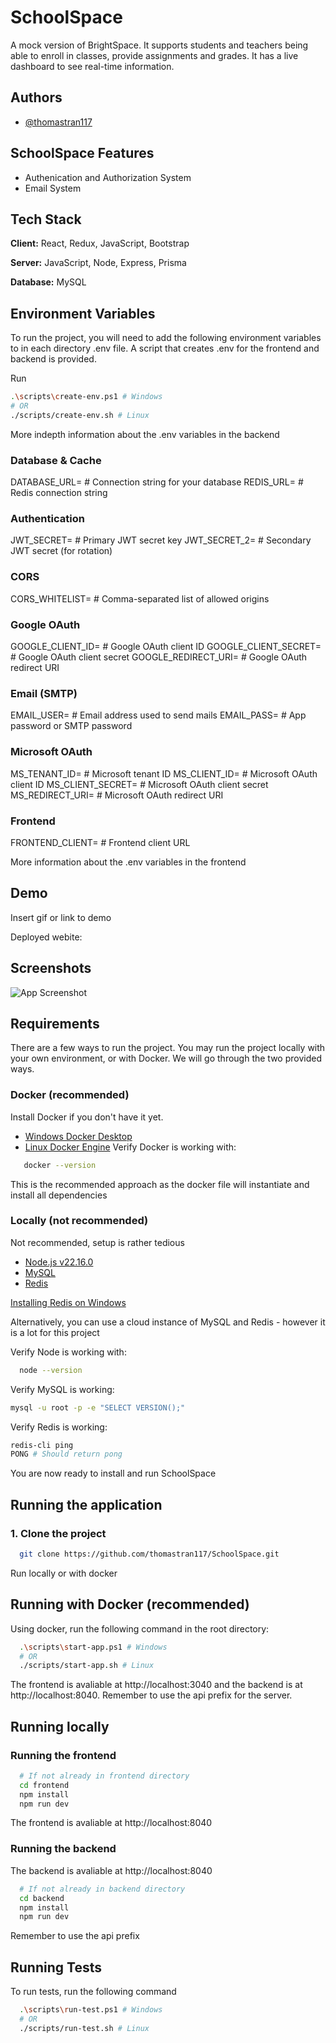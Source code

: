 # SchoolSpace

A mock version of BrightSpace. It supports students and teachers being able to enroll in classes, provide assignments and grades. It has a live dashboard to see real-time information.


## Authors

- [@thomastran117](https://www.github.com/thomastran117)


## SchoolSpace Features

- Authenication and Authorization System
- Email System



## Tech Stack

**Client:** React, Redux, JavaScript, Bootstrap

**Server:** JavaScript, Node, Express, Prisma

**Database:** MySQL


## Environment Variables

To run the project, you will need to add the following environment variables to in each directory .env file. A script that creates .env for the frontend and backend is provided.

Run 
```bash
.\scripts\create-env.ps1 # Windows
# OR
./scripts/create-env.sh # Linux
```

More indepth information about the .env variables in the backend

### Database & Cache
DATABASE_URL=             # Connection string for your database
REDIS_URL=                # Redis connection string

### Authentication
JWT_SECRET=               # Primary JWT secret key
JWT_SECRET_2=             # Secondary JWT secret (for rotation)

### CORS
CORS_WHITELIST=           # Comma-separated list of allowed origins

### Google OAuth
GOOGLE_CLIENT_ID=         # Google OAuth client ID
GOOGLE_CLIENT_SECRET=     # Google OAuth client secret
GOOGLE_REDIRECT_URI=      # Google OAuth redirect URI

### Email (SMTP)
EMAIL_USER=               # Email address used to send mails
EMAIL_PASS=               # App password or SMTP password

### Microsoft OAuth
MS_TENANT_ID=             # Microsoft tenant ID
MS_CLIENT_ID=             # Microsoft OAuth client ID
MS_CLIENT_SECRET=         # Microsoft OAuth client secret
MS_REDIRECT_URI=          # Microsoft OAuth redirect URI

### Frontend
FRONTEND_CLIENT=          # Frontend client URL

More information about the .env variables in the frontend

## Demo

Insert gif or link to demo

Deployed webite:


## Screenshots

![App Screenshot](https://via.placeholder.com/468x300?text=App+Screenshot+Here)


## Requirements

There are a few ways to run the project. You may run the project locally with your own environment, or with Docker. We will go through the two provided ways.

### Docker (recommended)

Install Docker if you don't have it yet.
- [Windows Docker Desktop](https://www.docker.com/products/docker-desktop/)
- [Linux Docker Engine](https://docs.docker.com/engine/)
Verify Docker is working with:

```bash
   docker --version
```

This is the recommended approach as the docker file will instantiate and install all dependencies

### Locally (not recommended)

Not recommended, setup is rather tedious

- [Node.js v22.16.0](https://nodejs.org/en/download)
- [MySQL](https://www.mysql.com/downloads/)
- [Redis](https://redis.io/downloads/)

[Installing Redis on Windows](https://redis.io/docs/latest/operate/oss_and_stack/install/archive/install-redis/install-redis-on-windows/)

Alternatively, you can use a cloud instance of MySQL and Redis - however it is a lot for this project

Verify Node is working with:

```bash
  node --version
```

Verify MySQL is working:

```bash
mysql -u root -p -e "SELECT VERSION();"
```

Verify Redis is working:
```bash
redis-cli ping
PONG # Should return pong
```

You are now ready to install and run SchoolSpace

## Running the application

### 1. Clone the project

```bash
  git clone https://github.com/thomastran117/SchoolSpace.git
```

Run locally or with docker

## Running with Docker (recommended)

Using docker, run the following command in the root directory:
```bash
  .\scripts\start-app.ps1 # Windows
  # OR
  ./scripts/start-app.sh # Linux
```
  
The frontend is avaliable at http://localhost:3040 and the backend is at http://localhost:8040. Remember to use the api prefix for the server.

## Running locally

### Running the frontend

```bash
  # If not already in frontend directory
  cd frontend
  npm install
  npm run dev
```

The frontend is avaliable at http://localhost:8040
### Running the backend

The backend is avaliable at http://localhost:8040

```bash
  # If not already in backend directory
  cd backend
  npm install
  npm run dev
```
Remember to use the api prefix

## Running Tests

To run tests, run the following command

```bash
  .\scripts\run-test.ps1 # Windows
  # OR
  ./scripts/run-test.sh # Linux
```
